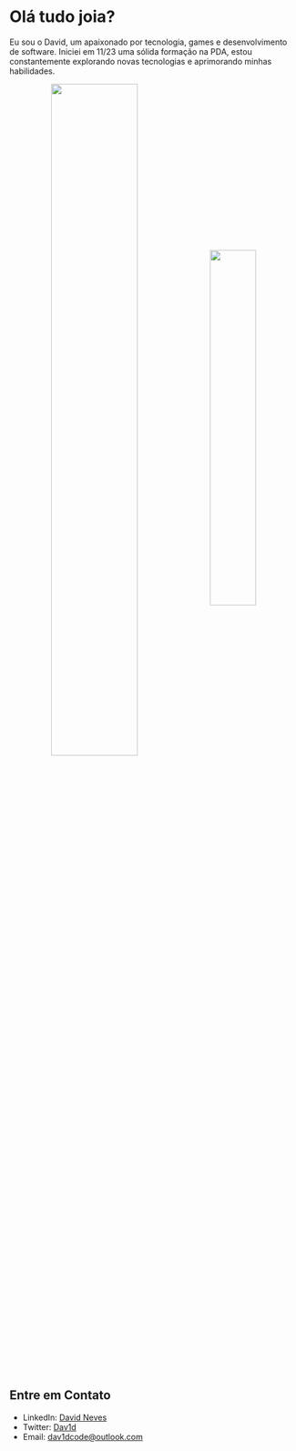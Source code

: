 # Olá tudo joia?

Eu sou o David, um apaixonado por tecnologia, games e desenvolvimento de software. Iniciei em 11/23 uma sólida formação na PDA, estou constantemente explorando novas tecnologias e aprimorando minhas habilidades.

<div  align="center" style="margin-bottom:100px">
<img width=55% align="center"  src="https://github-readme-streak-stats.herokuapp.com?user=Dav1dCode&theme=radical&mode=weekly" />
<img width=40% align="center" src="https://github-readme-stats-git-main-rafaelalexandrino.vercel.app/api/top-langs/?username=Dav1dCode&show_icons=true&theme=radical&layout=compact" />
 </div>
 
 &nbsp;
 &nbsp;

## Entre em Contato

- LinkedIn: [David Neves](https://www.linkedin.com/in/davidoneves)
- Twitter: [Dav1d](https://twitter.com/deiivfn)
- Email: dav1dcode@outlook.com


